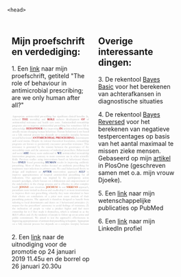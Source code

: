 <html>
    
    <head>
<meta name="viewport" content="width=device-width, initial-scale=1">
<style>
* {
  box-sizing: border-box;
}
.column {
  float: left;
  width: 50%;
  padding: 10px;
}

/* Clear floats after the columns */
.row:after {
  content: "";
  display: table;
  clear: both;
}
</style>
</head>  
<body>
 <div class="row">
  <div class="column">
    <h2>Mijn proefschrift en verdediging:</h2>
<p> 1. Een <a href="proefschrift Jonne Sikkens.pdf" target="_blank">link</a> naar mijn proefschrift, getiteld "The role of behaviour in antimicrobial prescribing; are we only human after all?"</p>
<a href="proefschrift Jonne Sikkens.pdf" target="_blank">
    <img src="20181219 Cover proefschrift groot.jpg" alt="cover proefschrift" style="width:300px;height:auto;"> 
</a>
<p>2. Een <a href="Uitnodiging promotie en borrel.pdf" target="_blank">link</a> naar de uitnodiging voor de promotie op 24 januari 2019 11.45u en de borrel op 26 januari 20.30u</p>
</div>
  <div class="column">
    <h2>Overige interessante dingen:</h2>
<p>3. De rekentool <a href="https://jonne.shinyapps.io/BayesBasic/" target="_blank">Bayes Basic</a> voor het berekenen van achterafkansen in diagnostische situaties</p>
<p>4. De rekentool <a href="https://jonne.shinyapps.io/BayesReverse/" target="_blank">Bayes Reversed</a> voor het berekenen van negatieve testpercentages op basis van het aantal maximaal te missen zieke mensen. Gebaseerd op mijn <a href="https://journals.plos.org/plosone/article?id=10.1371/journal.pone.0150891" target="_blank">artikel</a> in PlosOne (geschreven samen met o.a. mijn vrouw Djoeke).</p>
<p>5. Een <a href="https://www.ncbi.nlm.nih.gov/pubmed/?term=sikkens%20jj%5BAuthor%5D&cmd=DetailsSearch" target="_blank">link</a> naar mijn wetenschappelijke publicaties op PubMed</p>
<p>6. Een <a href="https://www.linkedin.com/in/jonnesikkens/" target="_blank">link</a> naar mijn LinkedIn profiel</p>
  </div>

